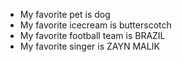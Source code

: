 * My favorite pet is dog
* My favorite icecream is butterscotch
* My favorite football team is BRAZIL
* My favorite singer is ZAYN MALIK
